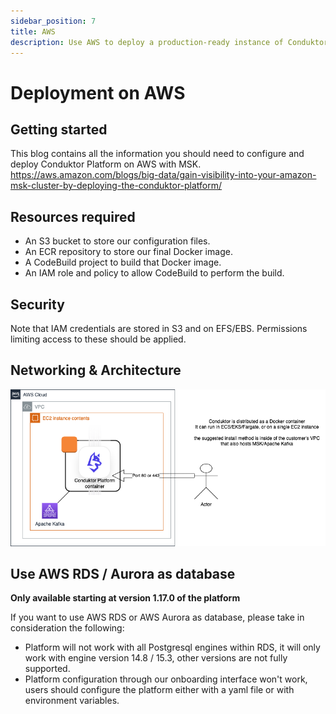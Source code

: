 ```yaml
---
sidebar_position: 7
title: AWS
description: Use AWS to deploy a production-ready instance of Conduktor Platform on MSK.
---
```


# Deployment on AWS

## Getting started

This blog contains all the information you should need to configure and deploy Conduktor Platform on AWS with MSK. 
https://aws.amazon.com/blogs/big-data/gain-visibility-into-your-amazon-msk-cluster-by-deploying-the-conduktor-platform/

## Resources required 

- An S3 bucket to store our configuration files.
- An ECR repository to store our final Docker image.
- A CodeBuild project to build that Docker image.
- An IAM role and policy to allow CodeBuild to perform the build.

## Security

Note that IAM credentials are stored in S3 and on EFS/EBS.  Permissions limiting access to these should be applied.
 
## Networking & Architecture 
![AWS Deployment](../../configuration/assets/aws_network.png)

## Use AWS RDS / Aurora as database

**Only available starting at version 1.17.0 of the platform**

If you want to use AWS RDS or AWS Aurora as database, please take in 
consideration the following:

- Platform will not work with all Postgresql engines within RDS, it will 
  only work with engine version 14.8 / 15.3, other versions are not fully 
  supported.
- Platform configuration through our onboarding interface won't work, users 
  should configure the platform either with a yaml file or with environment
  variables.